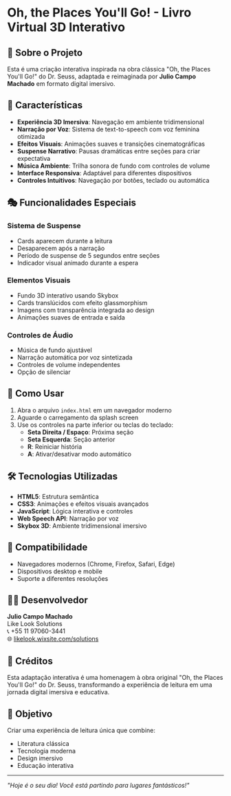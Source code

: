 # Oh, the Places You'll Go! - Livro Virtual 3D Interativo

## 📖 Sobre o Projeto

Esta é uma criação interativa inspirada na obra clássica "Oh, the Places You'll Go!" do Dr. Seuss, adaptada e reimaginada por **Julio Campo Machado** em formato digital imersivo.

## 🌟 Características

- **Experiência 3D Imersiva**: Navegação em ambiente tridimensional
- **Narração por Voz**: Sistema de text-to-speech com voz feminina otimizada
- **Efeitos Visuais**: Animações suaves e transições cinematográficas
- **Suspense Narrativo**: Pausas dramáticas entre seções para criar expectativa
- **Música Ambiente**: Trilha sonora de fundo com controles de volume
- **Interface Responsiva**: Adaptável para diferentes dispositivos
- **Controles Intuitivos**: Navegação por botões, teclado ou automática

## 🎭 Funcionalidades Especiais

### Sistema de Suspense
- Cards aparecem durante a leitura
- Desaparecem após a narração
- Período de suspense de 5 segundos entre seções
- Indicador visual animado durante a espera

### Elementos Visuais
- Fundo 3D interativo usando Skybox
- Cards translúcidos com efeito glassmorphism
- Imagens com transparência integrada ao design
- Animações suaves de entrada e saída

### Controles de Áudio
- Música de fundo ajustável
- Narração automática por voz sintetizada
- Controles de volume independentes
- Opção de silenciar

## 🚀 Como Usar

1. Abra o arquivo `index.html` em um navegador moderno
2. Aguarde o carregamento da splash screen
3. Use os controles na parte inferior ou teclas do teclado:
   - **Seta Direita / Espaço**: Próxima seção
   - **Seta Esquerda**: Seção anterior
   - **R**: Reiniciar história
   - **A**: Ativar/desativar modo automático

## 🛠️ Tecnologias Utilizadas

- **HTML5**: Estrutura semântica
- **CSS3**: Animações e efeitos visuais avançados
- **JavaScript**: Lógica interativa e controles
- **Web Speech API**: Narração por voz
- **Skybox 3D**: Ambiente tridimensional imersivo

## 📱 Compatibilidade

- Navegadores modernos (Chrome, Firefox, Safari, Edge)
- Dispositivos desktop e mobile
- Suporte a diferentes resoluções

## 👨‍💻 Desenvolvedor

**Julio Campo Machado**  
Like Look Solutions  
📞 +55 11 97060-3441  
🌐 [likelook.wixsite.com/solutions](https://likelook.wixsite.com/solutions)

## 📜 Créditos

Esta adaptação interativa é uma homenagem à obra original "Oh, the Places You'll Go!" do Dr. Seuss, transformando a experiência de leitura em uma jornada digital imersiva e educativa.

## 🎯 Objetivo

Criar uma experiência de leitura única que combine:
- Literatura clássica
- Tecnologia moderna
- Design imersivo
- Educação interativa

---

*"Hoje é o seu dia! Você está partindo para lugares fantásticos!"*
